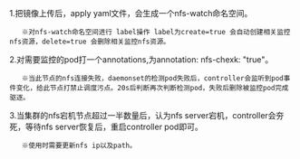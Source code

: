 1.把镜像上传后，apply yaml文件，会生成一个nfs-watch命名空间。


       ※对nfs-watch命名空间进行 label操作 label为create=true 会自动创建相关监控nfs资源，delete=true 会删除相关监控nfs资源。


2.对需要监控的pod打一个annotations,为annotation: nfs-chexk: "true"。


       ※当此节点的nfs连接失败，daemonset的检测pod失败后，controller会监听到pod事件变化，给此节点打禁止调度污点。20s后判断再次判断检测pod，失败后删除被监控pod完成驱逐。
       

3.当集群的nfs宕机节点超过一半数量后，认为nfs server宕机，controller会夯死，等待nfs server恢复后，重启controller pod即可。


       ※使用时需要更新nfs ip以及path。
